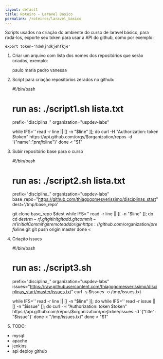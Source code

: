 ```yaml
---
layout: default
title: Roteiro - Laravel Básico
permalink: /roteiros/laravel_basico
---
```


Scripts usados na criação do ambiente do curso de laravel básico, para rodá-los,
exporte seu token para usar a API do github, como por exemplo:

    export token='hdekjhdkjehfkje'

1. Criar um arquivo com lista dos nomes dos repositórios que serão criados, exemplo:

    paulo
    maria
    pedro
    vanessa

2. Script para criação repositórios zerados no github:

    #!/bin/bash
    # run as: ./script1.sh lista.txt

    prefix="disciplina_"
    organization="uspdev-labs"

    while IFS='' read -r line || [[ -n "$line" ]]; do
        curl -H "Authorization: token $token" https://api.github.com/orgs/$organization/repos -d '{"name":"$prefix$line"}'
    done < "$1"

2. Subir repositório base para o curso

    #!/bin/bash
    # run as: ./script2.sh lista.txt

    prefix="disciplina_"
    organization="uspdev-labs"
    base_repo="https://github.com/thiagogomesverissimo/disciplinas_start"
    dest='/tmp/base_repo'

    git clone base_repo $dest
    while IFS='' read -r line || [[ -n "$line" ]]; do
        cd $dest
        rm -rf .git
        git init 
        git add .
        git commit -m 'Initial Commit'
        git remote add origin https://github.com/$organization/$prefix$line.git
        git push origin master
    done < 

3. Criação issues

    #!/bin/bash
    # run as: ./script3.sh

    prefix="disciplina_"
    organization="uspdev-labs"
    issues="https://raw.githubusercontent.com/thiagogomesverissimo/disciplinas_start/master/issues.txt"
    curl -s $issues -o /tmp/issues.txt

    while IFS='' read -r line || [[ -n "$line" ]]; do
      while IFS='' read -r issue || [[ -n "$issue" ]]; do
        curl -H "Authorization: token $token" https://api.github.com/repos/$organization/$prefix$line/issues -d '{"title": "$issue"}'
      done < "/tmp/issues.txt"
    done < "$1"

4. TODO:

 - mysql
 - apache
 - jenkins
 - api deploy github


